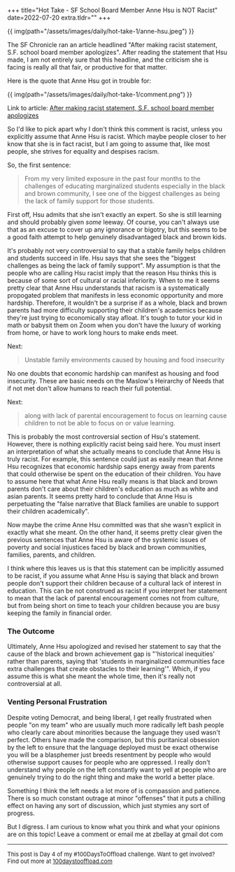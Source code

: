 +++
title="Hot Take - SF School Board Member Anne Hsu is NOT Racist"
date=2022-07-20
extra.tldr=""
+++

<div class="columns is-centered">
    <div class="column is-two-thirds has-text-centered">
        {{ img(path="/assets/images/daily/hot-take-1/anne-hsu.jpeg") }}
    </div>
</div>

The SF Chronicle ran an article headlined "After making racist statement, S.F. school board member apologizes". After reading the statement that Hsu made, I am not entirely sure that this headline, and the criticism she is facing is really all that fair, or productive for that matter.

Here is the quote that Anne Hsu got in trouble for: 

<div class="columns is-centered">
    <div class="column is-two-thirds has-text-centered">
        {{ img(path="/assets/images/daily/hot-take-1/comment.png") }}
    </div>
</div>

Link to article: [After making racist statement, S.F. school board member apologizes](https://www.sfchronicle.com/sf/article/After-making-racist-statement-S-F-school-board-17315991.php)


So I'd like to pick apart why I don't think this comment is racist, unless you explicitly assume that Anne Hsu is racist. Which maybe people closer to her know that she is in fact racist, but I am going to assume that, like most people, she strives for equality and despises racism.

So, the first sentence:

> From my very limited exposure in the past four months to the challenges of educating marginalized students especially in the black and brown community, I see one of the biggest challenges as being the lack of family support for those students.

First off, Hsu admits that she isn't exactly an expert. So she is still learning and should probably given _some_ leeway. Of course, you can't always use that as an excuse to cover up any ignorance or bigotry, but this seems to be a good faith attempt to help genuinely disadvantaged black and brown kids.

It's probably not very controversial to say that a stable family helps children and students succeed in life. Hsu says that she sees the "biggest challenges as being the lack of family support". My assumption is that the people who are calling Hsu racist imply that the reason Hsu thinks this is because of some sort of cultural or racial inferiority. When to me it seems pretty clear that Anne Hsu understands that racism is a systematically propogated problem that manifests in less economic opportunity and more hardship. Therefore, it wouldn't be a surprise if as a whole, black and brown parents had more difficulty supporting their children's academics because they're just trying to economically stay afloat. It's tough to tutor your kid in math or babysit them on Zoom when you don't have the luxury of working from home, or have to work long hours to make ends meet.

Next:

> Unstable family environments caused by housing and food insecurity 

No one doubts that economic hardship can manifest as housing and food insecurity. These are basic needs on the Maslow's Heirarchy of Needs that if not met don't allow humans to reach their full potential.

Next: 

> along with lack of parental encouragement to focus on learning cause children to not be able to focus on or value learning.

This is probably the most controversial section of Hsu's statement. However, there is nothing explicitly racist being said here. You must insert an interpretation of what she actually means to conclude that Anne Hsu is truly racist. For example, this sentence could just as easily mean that Anne Hsu recognizes that economic hardship saps energy away from parents that could otherwise be spent on the education of their children. You have to assume here that what Anne Hsu really means is that black and brown parents don't care about their children's education as much as white and asian parents. It seems pretty hard to conclude that Anne Hsu is perpetuating the "false narrative that Black families are unable to support their children academically".

Now maybe the crime Anne Hsu committed was that she wasn't explicit in exactly what she meant. On the other hand, it seems pretty clear given the previous sentences that Anne Hsu is aware of the systemic issues of poverty and social injustices faced by black and brown communities, families, parents, and children. 

I think where this leaves us is that this statement can be implicitly assumed to be racist, if you assume what Anne Hsu is saying that black and brown people don't support their children because of a cultural lack of interest in education. This can be not construed as racist if you interpret her statement to mean that the lack of parental encouragement comes not from culture, but from being short on time to teach your children because you are busy keeping the family in financial order.

### The Outcome

Ultimately, Anne Hsu apologized and revised her statement to say that the cause of the black and brown achievement gap is "'historical inequities' rather than parents, saying that 'students in marginalized communities face extra challenges that create obstacles to their learning'". Which, if you assume this is what she meant the whole time, then it's really not controversial at all.


### Venting Personal Frustration

Despite voting Democrat, and being liberal, I get really frustrated when people "on my team" who are usually much more radically left bash people who clearly care about minorities because the language they used wasn't perfect. Others have made the comparison, but this puritanical obsession by the left to ensure that the language deployed must be exact otherwise you will be a blasphemer just breeds resentment by people who would otherwise support causes for people who are oppressed. I really don't understand why people on the left constantly want to yell at people who are genuinely trying to do the right thing and make the world a better place. 

Something I think the left needs a lot more of is compassion and patience. There is so much constant outrage at minor "offenses" that it puts a chilling effect on having any sort of discussion, which just stymies any sort of progress. 

But I digress. I am curious to know what you think and what your opinions are on this topic! Leave a comment or email me at zbellay at gmail dot com



---
<font size="2">
    This post is Day 4 of my #100DaysToOffload challenge. Want to get involved? Find out more at 
    <a href="https://100daystooffload.com">100daystooffload.com</a>
</font>